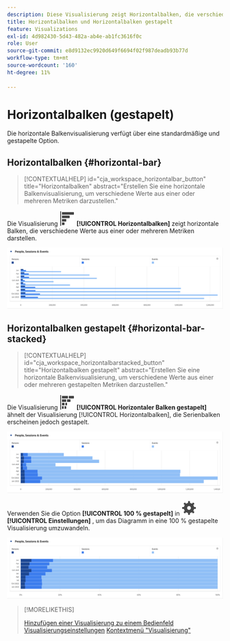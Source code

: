 ```yaml
---
description: Diese Visualisierung zeigt Horizontalbalken, die verschiedene Werte aus einer oder mehreren Metriken darstellen.
title: Horizontalbalken und Horizontalbalken gestapelt
feature: Visualizations
exl-id: 4d982430-5d43-482a-ab4e-ab1fc3616f0c
role: User
source-git-commit: e8d9132ec9920d649f6694f02f987deadb93b77d
workflow-type: tm+mt
source-wordcount: '160'
ht-degree: 11%

---
```


# Horizontalbalken (gestapelt)

Die horizontale Balkenvisualisierung verfügt über eine standardmäßige und gestapelte Option.

## Horizontalbalken {#horizontal-bar}

<!-- markdownlint-disable MD034 -->

>[!CONTEXTUALHELP]
>id="cja_workspace_horizontalbar_button"
>title="Horizontalbalken"
>abstract="Erstellen Sie eine horizontale Balkenvisualisierung, um verschiedene Werte aus einer oder mehreren Metriken darzustellen."

<!-- markdownlint-enable MD034 -->


Die Visualisierung ![GraphBarHorizontal](/help/assets/icons/GraphBarHorizontal.svg) **[!UICONTROL Horizontalbalken]** zeigt horizontale Balken, die verschiedene Werte aus einer oder mehreren Metriken darstellen.

![Horizontalbalken mit Metriken wie Seitenansichten, Seitengeschwindigkeit, Besuche, Einstiege und Ausstiege.](assets/horizontal-bar.png)

## Horizontalbalken gestapelt {#horizontal-bar-stacked}

<!-- markdownlint-disable MD034 -->

>[!CONTEXTUALHELP]
>id="cja_workspace_horizontalbarstacked_button"
>title="Horizontalbalken gestapelt"
>abstract="Erstellen Sie eine horizontale Balkenvisualisierung, um verschiedene Werte aus einer oder mehreren gestapelten Metriken darzustellen."

<!-- markdownlint-enable MD034 -->


Die Visualisierung ![GraphBarHorizontalStack](/help/assets/icons/GraphBarHorizontalStacked.svg) **[!UICONTROL Horizontaler Balken gestapelt]** ähnelt der Visualisierung [!UICONTROL Horizontalbalken], die Serienbalken erscheinen jedoch gestapelt.

![Ein gestapelter horizontaler Balken, der Seitenansichten, Besuche, Einstiege und Ausstiege anzeigt.](assets/horizontal-bar-stacked.png)

Verwenden Sie die Option **[!UICONTROL 100 % gestapelt]** in ![Einstellung](/help/assets/icons/Setting.svg) **[!UICONTROL Einstellungen]** , um das Diagramm in eine 100 % gestapelte Visualisierung umzuwandeln.

![Horizontalbalken gestapelt 100 %](assets/horizontal-bar-stacked100.png)


>[!MORELIKETHIS]
>
>[Hinzufügen einer Visualisierung zu einem Bedienfeld](/help/analysis-workspace/visualizations/freeform-analysis-visualizations.md#add-visualizations-to-a-panel)
>[Visualisierungseinstellungen](/help/analysis-workspace/visualizations/freeform-analysis-visualizations.md#settings)
>[Kontextmenü &quot;Visualisierung&quot;](/help/analysis-workspace/visualizations/freeform-analysis-visualizations.md#context-menu)
>

